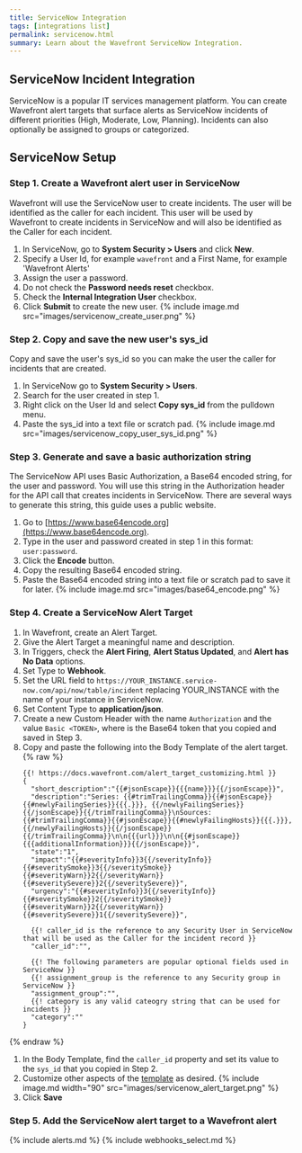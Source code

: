 ```yaml
---
title: ServiceNow Integration
tags: [integrations list]
permalink: servicenow.html
summary: Learn about the Wavefront ServiceNow Integration.
---
```

## ServiceNow Incident Integration

ServiceNow is a popular IT services management platform. You can create Wavefront alert targets that surface alerts as ServiceNow incidents of different priorities (High, Moderate, Low, Planning).
Incidents can also optionally be assigned to groups or categorized.
## ServiceNow Setup



### Step 1. Create a Wavefront alert user in ServiceNow

Wavefront will use the ServiceNow user to create incidents.  The user will be identified as the caller for each incident.
This user will be used by Wavefront to create incidents in ServiceNow and will also be identified as the Caller for each incident. 
1. In ServiceNow, go to **System Security > Users** and click **New**.
1. Specify a User Id, for example `wavefront` and a First Name, for example 'Wavefront Alerts'
1. Assign the user a password.
1. Do not check the **Password needs reset** checkbox.
1. Check the **Internal Integration User** checkbox.
1. Click **Submit** to create the new user.
{% include image.md src="images/servicenow_create_user.png" %}


### Step 2. Copy and save the new user's sys_id

Copy and save the user's sys_id so you can make the user the caller for incidents that are created.
1. In ServiceNow go to **System Security > Users**.
1. Search for the user created in step 1.
1. Right click on the User Id and select **Copy sys_id** from the pulldown menu.
1. Paste the sys_id into a text file or scratch pad.
{% include image.md src="images/servicenow_copy_user_sys_id.png" %}



### Step 3. Generate and save a basic authorization string

The ServiceNow API uses Basic Authorization, a Base64 encoded string, for the user and password. You will use this string in the Authorization header for the API call that creates incidents in ServiceNow. There are several ways to generate this string, this guide uses a public website.
1. Go to [https://www.base64encode.org](https://www.base64encode.org).
1. Type in the user and password created in step 1 in this format: `user:password`.
1. Click the **Encode** button.
1. Copy the resulting Base64 encoded string.
1. Paste the Base64 encoded string into a text file or scratch pad to save it for later.
{% include image.md src="images/base64_encode.png" %}


### Step 4. Create a ServiceNow Alert Target

1. In Wavefront, create an Alert Target.
1. Give the Alert Target a meaningful name and description.
1. In Triggers, check the **Alert Firing**, **Alert Status Updated**, and **Alert has No Data** options.
1. Set Type to **Webhook**.
1. Set the URL field to `https://YOUR_INSTANCE.service-now.com/api/now/table/incident` replacing YOUR_INSTANCE with the name of your instance in ServiceNow.
1. Set Content Type to **application/json**.
1. Create a new Custom Header with the name `Authorization` and the value `Basic <TOKEN>`, where <TOKEN> is the Base64 token that you copied and saved in Step 3.
1. Copy and paste the following into the Body Template of the alert target.{% raw %}
    ```
    {{! https://docs.wavefront.com/alert_target_customizing.html }}
    {
      "short_description":"{{#jsonEscape}}{{{name}}}{{/jsonEscape}}",
      "description":"Series: {{#trimTrailingComma}}{{#jsonEscape}}{{#newlyFailingSeries}}{{{.}}}, {{/newlyFailingSeries}}{{/jsonEscape}}{{/trimTrailingComma}}\nSources: {{#trimTrailingComma}}{{#jsonEscape}}{{#newlyFailingHosts}}{{{.}}}, {{/newlyFailingHosts}}{{/jsonEscape}}{{/trimTrailingComma}}\n\n{{{url}}}\n\n{{#jsonEscape}}{{{additionalInformation}}}{{/jsonEscape}}",
      "state":"1",
      "impact":"{{#severityInfo}}3{{/severityInfo}}{{#severitySmoke}}3{{/severitySmoke}}{{#severityWarn}}2{{/severityWarn}}{{#severitySevere}}2{{/severitySevere}}",
      "urgency":"{{#severityInfo}}3{{/severityInfo}}{{#severitySmoke}}2{{/severitySmoke}}{{#severityWarn}}2{{/severityWarn}}{{#severitySevere}}1{{/severitySevere}}",

      {{! caller_id is the reference to any Security User in ServiceNow that will be used as the Caller for the incident record }}
      "caller_id":"",

      {{! The following parameters are popular optional fields used in ServiceNow }}
      {{! assignment_group is the reference to any Security group in ServiceNow }}
      "assignment_group":"",
      {{! category is any valid cateogry string that can be used for incidents }}
      "category":""
    }
    ```
{% endraw %}
1. In the Body Template, find the `caller_id` property and set its value to the `sys_id` that you copied in Step 2.
1. Customize other aspects of the [template](https://docs.wavefront.com/webhooks_alert_notification.html#customizing-webhook-templates) as desired.
{% include image.md width="90" src="images/servicenow_alert_target.png" %}
1. Click **Save**


### Step 5. Add the ServiceNow alert target to a Wavefront alert

{% include alerts.md %}
{% include webhooks_select.md %}
